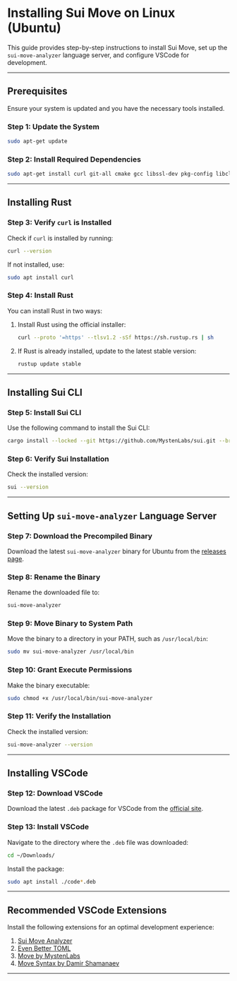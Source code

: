 # Installing Sui Move on Linux (Ubuntu)

This guide provides step-by-step instructions to install Sui Move, set up the `sui-move-analyzer` language server, and configure VSCode for development.

---

## Prerequisites

Ensure your system is updated and you have the necessary tools installed.

### **Step 1: Update the System**
```bash
sudo apt-get update
```

### **Step 2: Install Required Dependencies**
```bash
sudo apt-get install curl git-all cmake gcc libssl-dev pkg-config libclang-dev libpq-dev build-essential
```

---

## Installing Rust

### **Step 3: Verify `curl` is Installed**
Check if `curl` is installed by running:
```bash
curl --version
```
If not installed, use:
```bash
sudo apt install curl
```

### **Step 4: Install Rust**
You can install Rust in two ways:
1. Install Rust using the official installer:
   ```bash
   curl --proto '=https' --tlsv1.2 -sSf https://sh.rustup.rs | sh
   ```
2. If Rust is already installed, update to the latest stable version:
   ```bash
   rustup update stable
   ```

---

## Installing Sui CLI

### **Step 5: Install Sui CLI**
Use the following command to install the Sui CLI:
```bash
cargo install --locked --git https://github.com/MystenLabs/sui.git --branch testnet sui --features tracing
```

### **Step 6: Verify Sui Installation**
Check the installed version:
```bash
sui --version
```

---

## Setting Up `sui-move-analyzer` Language Server

### **Step 7: Download the Precompiled Binary**
Download the latest `sui-move-analyzer` binary for Ubuntu from the [releases page](https://github.com/movebit/sui-move-analyzer/releases/download/v1.1.8/sui-move-analyzer-ubuntu22.04-x86_64-v1.1.8).

### **Step 8: Rename the Binary**
Rename the downloaded file to:
```bash
sui-move-analyzer
```

### **Step 9: Move Binary to System Path**
Move the binary to a directory in your PATH, such as `/usr/local/bin`:
```bash
sudo mv sui-move-analyzer /usr/local/bin
```

### **Step 10: Grant Execute Permissions**
Make the binary executable:
```bash
sudo chmod +x /usr/local/bin/sui-move-analyzer
```

### **Step 11: Verify the Installation**
Check the installed version:
```bash
sui-move-analyzer --version
```

---

## Installing VSCode

### **Step 12: Download VSCode**
Download the latest `.deb` package for VSCode from the [official site](https://code.visualstudio.com/sha/download?build=stable&os=linux-deb-x64).

### **Step 13: Install VSCode**
Navigate to the directory where the `.deb` file was downloaded:
```bash
cd ~/Downloads/
```
Install the package:
```bash
sudo apt install ./code*.deb
```

---

## Recommended VSCode Extensions

Install the following extensions for an optimal development experience:
1. [Sui Move Analyzer](https://marketplace.visualstudio.com/items?itemName=MoveBit.sui-move-analyzer)
2. [Even Better TOML](https://marketplace.visualstudio.com/items?itemName=tamasfe.even-better-toml)
3. [Move by MystenLabs](https://marketplace.visualstudio.com/items?itemName=mysten.move)
4. [Move Syntax by Damir Shamanaev](https://marketplace.visualstudio.com/items?itemName=damirka.move-syntax)

---
